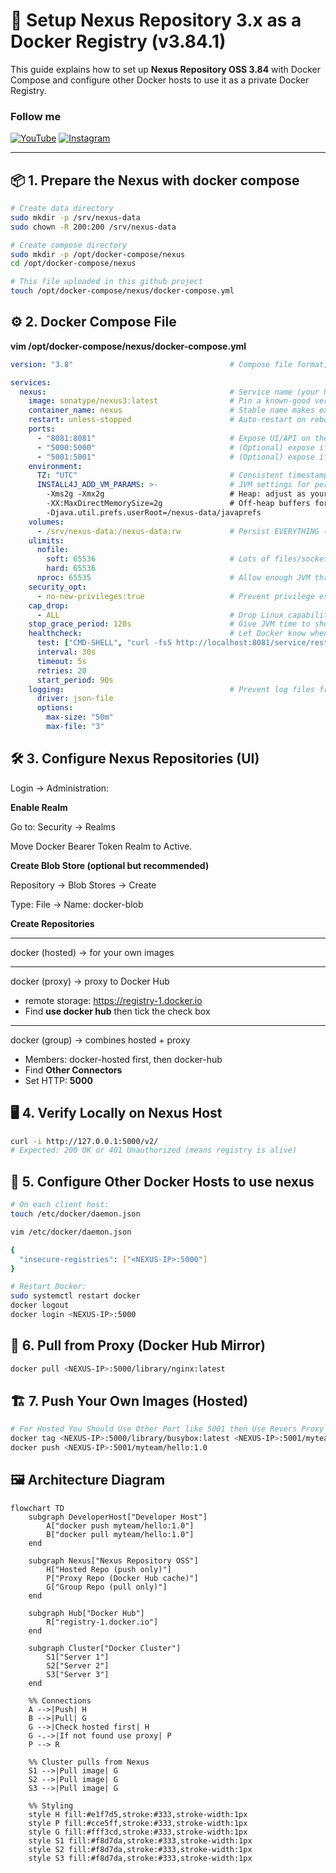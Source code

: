 # 🚀 Setup Nexus Repository 3.x as a Docker Registry (v3.84.1)

This guide explains how to set up **Nexus Repository OSS 3.84** with Docker Compose and configure other Docker hosts to use it as a private Docker Registry.

### Follow me

[![YouTube](https://img.shields.io/badge/YouTube-%23FF0000?style=for-the-badge&logo=youtube&logoColor=white)](https://www.youtube.com/@mehdi_devops_pro)
[![Instagram](https://img.shields.io/badge/Instagram-%23E1306C?style=for-the-badge&logo=instagram&logoColor=white)](https://www.instagram.com/mehdi.devops.pro/)

---

## 📦 1. Prepare the Nexus with docker compose

```bash
# Create data directory
sudo mkdir -p /srv/nexus-data
sudo chown -R 200:200 /srv/nexus-data

# Create compose directory
sudo mkdir -p /opt/docker-compose/nexus
cd /opt/docker-compose/nexus

# This file uploaded in this github project
touch /opt/docker-compose/nexus/docker-compose.yml 

```
## ⚙️ 2. Docker Compose File
**vim /opt/docker-compose/nexus/docker-compose.yml**
```yaml
version: "3.8"                                   # Compose file format; v3.8 is widely supported

services:
  nexus:                                         # Service name (your Nexus app)
    image: sonatype/nexus3:latest                # Pin a known-good version (avoid :latest drift)
    container_name: nexus                        # Stable name makes exec/logs easier
    restart: unless-stopped                      # Auto-restart on reboot/crash; not if you stopped it
    ports:
      - "8081:8081"                              # Expose UI/API on the host (http://HOST:8081)
      - "5000:5000"                              # (Optional) expose if you create a Docker Proxy repo on port 5000
      - "5001:5001"                              # (Optional) expose if you create a Docker Hosted repo on port 5001
    environment:
      TZ: "UTC"                                  # Consistent timestamps in logs
      INSTALL4J_ADD_VM_PARAMS: >-                # JVM settings for performance & stability
        -Xms2g -Xmx2g                            # Heap: adjust as your repos/metadata grow
        -XX:MaxDirectMemorySize=2g               # Off-heap buffers for I/O
        -Djava.util.prefs.userRoot=/nexus-data/javaprefs
    volumes:
      - /srv/nexus-data:/nexus-data:rw           # Persist EVERYTHING (configs/db/blobs/logs) on host
    ulimits:
      nofile:
        soft: 65536                              # Lots of files/sockets under load
        hard: 65536
      nproc: 65535                               # Allow enough JVM threads
    security_opt:
      - no-new-privileges:true                   # Prevent privilege escalation inside the container
    cap_drop:
      - ALL                                      # Drop Linux capabilities (Nexus doesn’t need extra caps)
    stop_grace_period: 120s                      # Give JVM time to shut down cleanly
    healthcheck:                                 # Let Docker know when Nexus is actually ready
      test: ["CMD-SHELL", "curl -fsS http://localhost:8081/service/rest/v1/status | grep -q AVAILABLE"]
      interval: 30s
      timeout: 5s
      retries: 20
      start_period: 90s
    logging:                                     # Prevent log files from filling the disk
      driver: json-file
      options:
        max-size: "50m"
        max-file: "3"
```

## 🛠️ 3. Configure Nexus Repositories (UI)

Login → Administration:

**Enable Realm**

Go to: Security → Realms

Move Docker Bearer Token Realm to Active.


**Create Blob Store (optional but recommended)**

Repository → Blob Stores → Create

Type: File → Name: docker-blob


**Create Repositories**

______________________________________

docker (hosted) → for your own images

______________________________________

docker (proxy) → proxy to Docker Hub 
- remote storage: https://registry-1.docker.io
- Find **use docker hub** then tick the check box
  
______________________________________

docker (group) → combines hosted + proxy

- Members: docker-hosted first, then docker-hub
- Find **Other Connectors**
- Set HTTP: **5000**


## 🖥️ 4. Verify Locally on Nexus Host
```bash
curl -i http://127.0.0.1:5000/v2/
# Expected: 200 OK or 401 Unauthorized (means registry is alive)
```

## 🔑 5. Configure Other Docker Hosts to use nexus
```bash
# On each client host:
touch /etc/docker/daemon.json

vim /etc/docker/daemon.json

{
  "insecure-registries": ["<NEXUS-IP>:5000"]
}

# Restart Docker:
sudo systemctl restart docker
docker logout
docker login <NEXUS-IP>:5000
```

## 🐳 6. Pull from Proxy (Docker Hub Mirror)
```bash
docker pull <NEXUS-IP>:5000/library/nginx:latest

```
## 🏗️ 7. Push Your Own Images (Hosted)
```bash
# For Hosted You Should Use Other Port like 5001 then Use Revers Proxy For Route Traffic To 5000 And 5001 And Your Client Login To 443
docker tag <NEXUS-IP>:5000/library/busybox:latest <NEXUS-IP>:5001/myteam/hello:1.0
docker push <NEXUS-IP>:5001/myteam/hello:1.0

```
## 🖼️ Architecture Diagram
```mermaid
flowchart TD
    subgraph DeveloperHost["Developer Host"]
        A["docker push myteam/hello:1.0"]
        B["docker pull myteam/hello:1.0"]
    end

    subgraph Nexus["Nexus Repository OSS"]
        H["Hosted Repo (push only)"]
        P["Proxy Repo (Docker Hub cache)"]
        G["Group Repo (pull only)"]
    end

    subgraph Hub["Docker Hub"]
        R["registry-1.docker.io"]
    end

    subgraph Cluster["Docker Cluster"]
        S1["Server 1"]
        S2["Server 2"]
        S3["Server 3"]
    end

    %% Connections
    A -->|Push| H
    B -->|Pull| G
    G -->|Check hosted first| H
    G -.->|If not found use proxy| P
    P --> R

    %% Cluster pulls from Nexus
    S1 -->|Pull image| G
    S2 -->|Pull image| G
    S3 -->|Pull image| G

    %% Styling
    style H fill:#e1f7d5,stroke:#333,stroke-width:1px
    style P fill:#cce5ff,stroke:#333,stroke-width:1px
    style G fill:#fff3cd,stroke:#333,stroke-width:1px
    style S1 fill:#f8d7da,stroke:#333,stroke-width:1px
    style S2 fill:#f8d7da,stroke:#333,stroke-width:1px
    style S3 fill:#f8d7da,stroke:#333,stroke-width:1px
